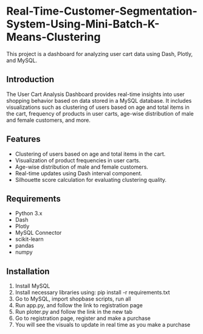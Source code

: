 # Real-Time-Customer-Segmentation-System-Using-Mini-Batch-K-Means-Clustering

This project is a dashboard for analyzing user cart data using Dash, Plotly, and MySQL.

## Introduction

The User Cart Analysis Dashboard provides real-time insights into user shopping behavior based on data stored in a MySQL database. It includes visualizations such as clustering of users based on age and total items in the cart, frequency of products in user carts, age-wise distribution of male and female customers, and more.

## Features

- Clustering of users based on age and total items in the cart.
- Visualization of product frequencies in user carts.
- Age-wise distribution of male and female customers.
- Real-time updates using Dash interval component.
- Silhouette score calculation for evaluating clustering quality.

## Requirements

- Python 3.x
- Dash
- Plotly
- MySQL Connector
- scikit-learn
- pandas
- numpy

## Installation

1. Install MySQL
2. Install necessary libraries using:
   pip install -r requirements.txt
3. Go to MySQL, import shopbase scripts, run all
4. Run app.py, and follow the link to registration page
5. Run ploter.py and follow the link in the new tab
6. Go to registration page, register and make a purchase
7. You will see the visuals to update in real time as you make a purchase

